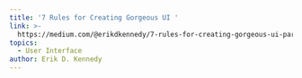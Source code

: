 ```yaml
---
title: '7 Rules for Creating Gorgeous UI '
link: >-
  https://medium.com/@erikdkennedy/7-rules-for-creating-gorgeous-ui-part-1-559d4e805cda
topics:
  - User Interface
author: Erik D. Kennedy
---
```


